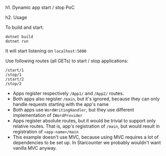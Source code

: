 h1. Dynamic app start / stop PoC

h2. Usage

To build and start:
```
dotnet build
dotnet run
```
It will start listening on `localhost:5000`

Use following routes (all GETs) to start / stop applications:
```
/start/1
/stop/1
/start/2
/stop/2
```

* Apps register respectively `/App1/` and `/App2/` routes.
* Both apps also register `/main`, but it's ignored, because they can only handle requests starting with the app's name
* Both apps use `WordWritingHandler`, but they use different implementation of `IWordProvider`
* Apps register absolute routes, but it would be trivial to support only relative routes. That is, app's registration of `/main`, but would result in registration of `<app-name>/main`
* This example doesn't use MVC, because using MVC requires a lot of dependencies to be set up. In Starcounter we probably wouldn't want vanilla MVC anyway.
